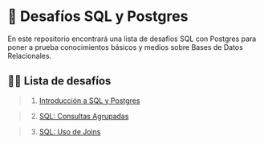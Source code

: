 # 🚀 Desafíos SQL y Postgres

En este repositorio encontrará una lista de desafíos SQL con Postgres para poner a prueba conocimientos básicos y medios sobre Bases de Datos Relacionales.

## 👨‍💻 Lista de desafíos

> 1. [Introducción a SQL y Postgres](https://github.com/felipejoq/desafios-sql-postgres-db/tree/main/desafio-01)

> 2. [SQL: Consultas Agrupadas](https://github.com/felipejoq/desafios-sql-postgres-db/tree/main/desafio-02)

> 3. [SQL: Uso de Joins](https://github.com/felipejoq/desafios-sql-postgres-db/tree/main/desafio-03)
